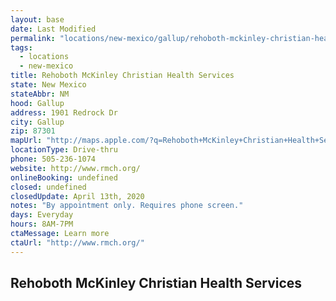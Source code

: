 ```yaml
---
layout: base
date: Last Modified
permalink: "locations/new-mexico/gallup/rehoboth-mckinley-christian-health-services/"
tags:
  - locations
  - new-mexico
title: Rehoboth McKinley Christian Health Services
state: New Mexico
stateAbbr: NM
hood: Gallup
address: 1901 Redrock Dr
city: Gallup
zip: 87301
mapUrl: "http://maps.apple.com/?q=Rehoboth+McKinley+Christian+Health+Services&address=1901+Redrock+Dr,Gallup,New+Mexico,87301"
locationType: Drive-thru
phone: 505-236-1074
website: http://www.rmch.org/
onlineBooking: undefined
closed: undefined
closedUpdate: April 13th, 2020
notes: "By appointment only. Requires phone screen."
days: Everyday
hours: 8AM-7PM
ctaMessage: Learn more
ctaUrl: "http://www.rmch.org/"
---
```

## Rehoboth McKinley Christian Health Services